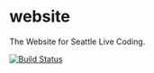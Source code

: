 # website
The Website for Seattle Live Coding.

[![Build Status](https://drone.stainless.io/api/badges/livecodeseattle/website/status.svg)](https://drone.stainless.io/livecodeseattle/website)